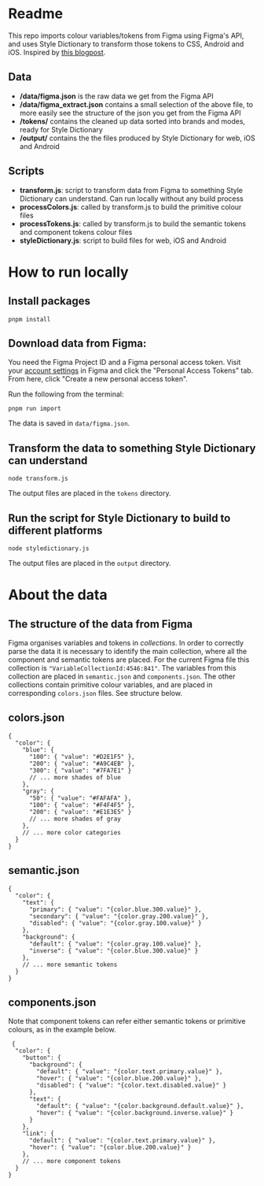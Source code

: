 # Readme

This repo imports colour variables/tokens from Figma using Figma's API, and uses Style Dictionary to transform those tokens to CSS, Android and iOS. Inspired by [this blogpost](https://jamesiv.es/blog/frontend/design/2023/08/01/syncing-figma-variables-with-github-actions-and-styledictionary).


## Data

- **/data/figma.json** is the raw data we get from the Figma API
- **/data/figma_extract.json** contains a small selection of the above file, to more easily see the structure of the json you get from the Figma API
- **/tokens/** contains the cleaned up data sorted into brands and modes, ready for Style Dictionary
- **/output/** contains the the files produced by Style Dictionary for web, iOS and Android

## Scripts

- **transform.js**: script to transform data from Figma to something Style Dictionary can understand. Can run locally without any build process
- **processColors.js**: called by transform.js to build the primitive colour files
- **processTokens.js**: called by transform.js to build the semantic tokens and component tokens colour files
- **styleDictionary.js**: script to build files for web, iOS and Android


# How to run locally

## Install packages
`pnpm install`

## Download data from Figma:

You need the Figma Project ID and a Figma personal access token. Visit your [account settings](https://www.figma.com/settings) in Figma and click the "Personal Access Tokens" tab. From here, click "Create a new personal access token".

Run the following from the terminal:

`pnpm run import`

The data is saved in `data/figma.json`.

## Transform the data to something Style Dictionary can understand

```
node transform.js
```

The output files are placed in the `tokens` directory.

## Run the script for Style Dictionary to build to different platforms
```
node styledictionary.js
```

The output files are placed in the `output` directory.

# About the data

## The structure of the data from Figma

Figma organises variables and tokens in *collections*. In order to correctly parse the data it is necessary to identify the main collection, where all the component and semantic tokens are placed. For the current Figma file this collection is `"VariableCollectionId:4546:841"`. The variables from this collection are placed in `semantic.json` and `components.json`. The other collections contain primitive colour variables, and are placed in corresponding `colors.json` files. See structure below.


## colors.json

```
{
  "color": {
    "blue": {
      "100": { "value": "#D2E1F5" },
      "200": { "value": "#A9C4EB" },
      "300": { "value": "#7FA7E1" }
      // ... more shades of blue
    },
    "gray": {
      "50": { "value": "#FAFAFA" },
      "100": { "value": "#F4F4F5" },
      "200": { "value": "#E1E3E5" }
      // ... more shades of gray
    },
    // ... more color categories
  }
}
```

## semantic.json

```
{
  "color": {
    "text": {
      "primary": { "value": "{color.blue.300.value}" },
      "secondary": { "value": "{color.gray.200.value}" },
      "disabled": { "value": "{color.gray.100.value}" }
    },
    "background": {
      "default": { "value": "{color.gray.100.value}" },
      "inverse": { "value": "{color.blue.300.value}" }
    },
    // ... more semantic tokens
  }
}
```

## components.json

Note that component tokens can refer either semantic tokens or primitive colours, as in the example below. 

```
 {
  "color": {
    "button": {
      "background": {
        "default": { "value": "{color.text.primary.value}" },
        "hover": { "value": "{color.blue.200.value}" },
        "disabled": { "value": "{color.text.disabled.value}" }
      },
      "text": {
        "default": { "value": "{color.background.default.value}" },
        "hover": { "value": "{color.background.inverse.value}" }
      }
    },
    "link": {
      "default": { "value": "{color.text.primary.value}" },
      "hover": { "value": "{color.blue.200.value}" }
    },
    // ... more component tokens
  }
}
```
